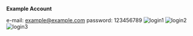 **Example Account**

e-mail: example@example.com
password: 123456789
![login1](https://github.com/user-attachments/assets/d88f0cbb-1c88-495c-90c0-be599c9a32b5)
![login2](https://github.com/user-attachments/assets/36b96b1f-38b9-4f49-9dbc-67514335bd50)
![login3](https://github.com/user-attachments/assets/90261584-b228-4b04-a20e-5bad55a2bf00)
